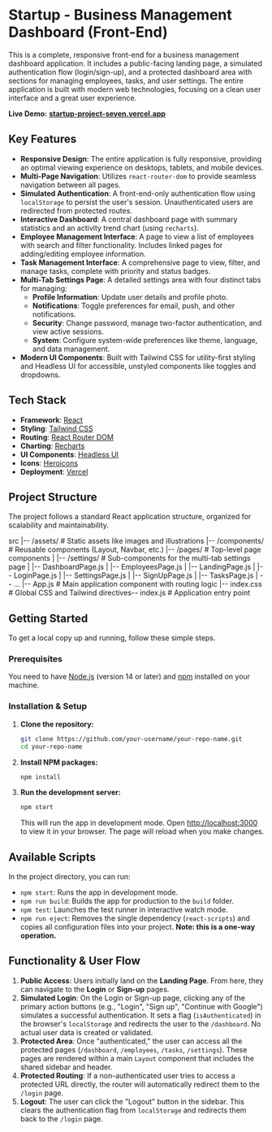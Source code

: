 # Startup - Business Management Dashboard (Front-End)

This is a complete, responsive front-end for a business management dashboard application. It includes a public-facing landing page, a simulated authentication flow (login/sign-up), and a protected dashboard area with sections for managing employees, tasks, and user settings. The entire application is built with modern web technologies, focusing on a clean user interface and a great user experience.

**Live Demo:** [**startup-project-seven.vercel.app**](https://startup-project-seven.vercel.app/)

## Key Features

-   **Responsive Design**: The entire application is fully responsive, providing an optimal viewing experience on desktops, tablets, and mobile devices.
-   **Multi-Page Navigation**: Utilizes `react-router-dom` to provide seamless navigation between all pages.
-   **Simulated Authentication**: A front-end-only authentication flow using `localStorage` to persist the user's session. Unauthenticated users are redirected from protected routes.
-   **Interactive Dashboard**: A central dashboard page with summary statistics and an activity trend chart (using `recharts`).
-   **Employee Management Interface**: A page to view a list of employees with search and filter functionality. Includes linked pages for adding/editing employee information.
-   **Task Management Interface**: A comprehensive page to view, filter, and manage tasks, complete with priority and status badges.
-   **Multi-Tab Settings Page**: A detailed settings area with four distinct tabs for managing:
    -   **Profile Information**: Update user details and profile photo.
    -   **Notifications**: Toggle preferences for email, push, and other notifications.
    -   **Security**: Change password, manage two-factor authentication, and view active sessions.
    -   **System**: Configure system-wide preferences like theme, language, and data management.
-   **Modern UI Components**: Built with Tailwind CSS for utility-first styling and Headless UI for accessible, unstyled components like toggles and dropdowns.

## Tech Stack

-   **Framework**: [React](https://reactjs.org/)
-   **Styling**: [Tailwind CSS](https://tailwindcss.com/)
-   **Routing**: [React Router DOM](https://reactrouter.com/)
-   **Charting**: [Recharts](https://recharts.org/)
-   **UI Components**: [Headless UI](https://headlessui.com/)
-   **Icons**: [Heroicons](https://heroicons.com/)
-   **Deployment**: [Vercel](https://vercel.com/)

## Project Structure

The project follows a standard React application structure, organized for scalability and maintainability.

src
|-- /assets/ # Static assets like images and illustrations
|-- /components/ # Reusable components (Layout, Navbar, etc.)
|-- /pages/ # Top-level page components
| |-- /settings/ # Sub-components for the multi-tab settings page
| |-- DashboardPage.js
| |-- EmployeesPage.js
| |-- LandingPage.js
| |-- LoginPage.js
| |-- SettingsPage.js
| |-- SignUpPage.js
| |-- TasksPage.js
| -- ... |-- App.js # Main application component with routing logic |-- index.css # Global CSS and Tailwind directives-- index.js # Application entry point


## Getting Started

To get a local copy up and running, follow these simple steps.

### Prerequisites

You need to have [Node.js](https://nodejs.org/en/) (version 14 or later) and [npm](https://www.npmjs.com/) installed on your machine.

### Installation & Setup

1.  **Clone the repository:**
    ```sh
    git clone https://github.com/your-username/your-repo-name.git
    cd your-repo-name
    ```

2.  **Install NPM packages:**
    ```sh
    npm install
    ```

3.  **Run the development server:**
    ```sh
    npm start
    ```
    This will run the app in development mode. Open [http://localhost:3000](http://localhost:3000) to view it in your browser. The page will reload when you make changes.

## Available Scripts

In the project directory, you can run:

-   `npm start`: Runs the app in development mode.
-   `npm run build`: Builds the app for production to the `build` folder.
-   `npm test`: Launches the test runner in interactive watch mode.
-   `npm run eject`: Removes the single dependency (`react-scripts`) and copies all configuration files into your project. **Note: this is a one-way operation.**

## Functionality & User Flow

1.  **Public Access**: Users initially land on the **Landing Page**. From here, they can navigate to the **Login** or **Sign-up** pages.
2.  **Simulated Login**: On the Login or Sign-up page, clicking any of the primary action buttons (e.g., "Login", "Sign up", "Continue with Google") simulates a successful authentication. It sets a flag (`isAuthenticated`) in the browser's `localStorage` and redirects the user to the `/dashboard`. No actual user data is created or validated.
3.  **Protected Area**: Once "authenticated," the user can access all the protected pages (`/dashboard`, `/employees`, `/tasks`, `/settings`). These pages are rendered within a main `Layout` component that includes the shared sidebar and header.
4.  **Protected Routing**: If a non-authenticated user tries to access a protected URL directly, the router will automatically redirect them to the `/login` page.
5.  **Logout**: The user can click the "Logout" button in the sidebar. This clears the authentication flag from `localStorage` and redirects them back to the `/login` page.